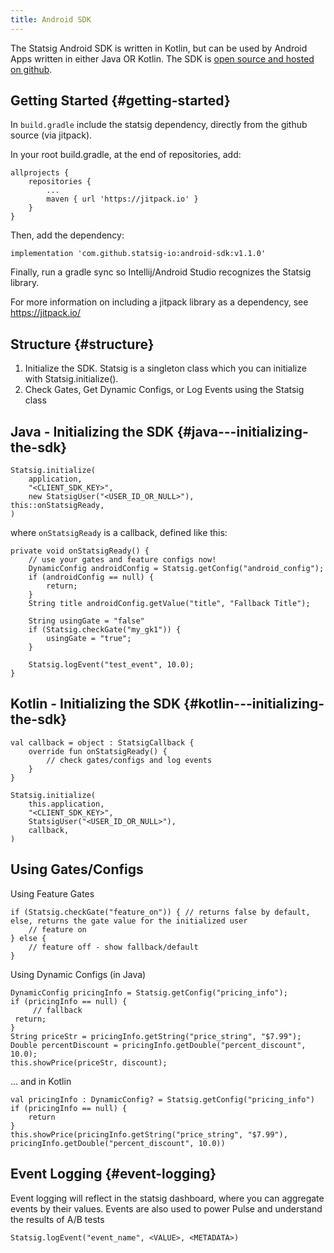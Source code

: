 ```yaml
---
title: Android SDK
---
```


The Statsig Android SDK is written in Kotlin, but can be used by Android Apps written in either Java OR Kotlin.
The SDK is [open source and hosted on github](https://github.com/statsig-io/android-sdk).

## Getting Started {#getting-started}

In `build.gradle` include the statsig dependency, directly from the github source (via jitpack).

In your root build.gradle, at the end of repositories, add:

    allprojects {
        repositories {
            ...
            maven { url 'https://jitpack.io' }
        }
    }

Then, add the dependency:

    implementation 'com.github.statsig-io:android-sdk:v1.1.0'

Finally, run a gradle sync so Intellij/Android Studio recognizes the Statsig library.

For more information on including a jitpack library as a dependency, see https://jitpack.io/

## Structure {#structure}

1. Initialize the SDK.  Statsig is a singleton class which you can initialize with Statsig.initialize().
2. Check Gates, Get Dynamic Configs, or Log Events using the Statsig class

## Java - Initializing the SDK {#java---initializing-the-sdk}

    Statsig.initialize(  
        application,  
        "<CLIENT_SDK_KEY>",  
        new StatsigUser("<USER_ID_OR_NULL>"),
	this::onStatsigReady, 
    )

where `onStatsigReady` is a callback, defined like this:

    private void onStatsigReady() {
        // use your gates and feature configs now!
        DynamicConfig androidConfig = Statsig.getConfig("android_config");
        if (androidConfig == null) {  
            return;  
        }
        String title androidConfig.getValue("title", "Fallback Title");
	
        String usingGate = "false"
        if (Statsig.checkGate("my_gk1")) {
            usingGate = "true";
        }
        
        Statsig.logEvent("test_event", 10.0);
    }
    
## Kotlin - Initializing the SDK {#kotlin---initializing-the-sdk}

    val callback = object : StatsigCallback {
        override fun onStatsigReady() {
            // check gates/configs and log events
        }
    }

    Statsig.initialize(  
        this.application,  
        "<CLIENT_SDK_KEY>",  
        StatsigUser("<USER_ID_OR_NULL>"),  
        callback,
    )
    
    
 ## Using Gates/Configs
 
Using Feature Gates

    if (Statsig.checkGate("feature_on")) { // returns false by default, else, returns the gate value for the initialized user
        // feature on
    } else {
        // feature off - show fallback/default
    }
     
 Using Dynamic Configs (in Java)
 
    DynamicConfig pricingInfo = Statsig.getConfig("pricing_info");
    if (pricingInfo == null) {
     	 // fallback
	 return;
    }
    String priceStr = pricingInfo.getString("price_string", "$7.99");
    Double percentDiscount = pricingInfo.getDouble("percent_discount", 10.0); 
    this.showPrice(priceStr, discount);
    
... and in Kotlin

    val pricingInfo : DynamicConfig? = Statsig.getConfig("pricing_info")
    if (pricingInfo == null) {
        return
    }
    this.showPrice(pricingInfo.getString("price_string", "$7.99"), pricingInfo.getDouble("percent_discount", 10.0))
    

## Event Logging {#event-logging}

Event logging will reflect in the statsig dashboard, where you can aggregate events by their values.  Events are also used to power Pulse and understand the results of A/B tests

    Statsig.logEvent("event_name", <VALUE>, <METADATA>)
     
